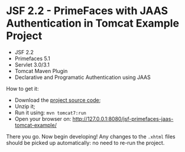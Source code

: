 JSF 2.2 - PrimeFaces with JAAS Authentication in Tomcat Example Project
=========

- JSF 2.2
- Primefaces 5.1
- Servlet 3.0/3.1
- Tomcat Maven Plugin
- Declarative and Programatic Authentication using JAAS

How to get it:

- Download the [project source code](https://github.com/acdcjunior/jsf-primefaces-jaas-tomcat-example/archive/master.zip);
- Unzip it;
- Run it using: `mvn tomcat7:run`
- Open your browser on: http://127.0.0.1:8080/jsf-primefaces-jaas-tomcat-example/

There you go. Now begin developing! Any changes to the `.xhtml` files should be picked up automatically: no need to re-run the project.
